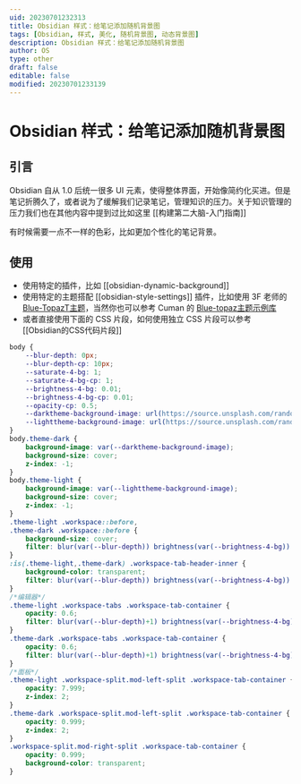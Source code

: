 ```yaml
---
uid: 20230701232313
title: Obsidian 样式：给笔记添加随机背景图
tags: [Obsidian, 样式, 美化, 随机背景图, 动态背景图]
description: Obsidian 样式：给笔记添加随机背景图
author: OS
type: other
draft: false
editable: false
modified: 20230701233139
---
```


# Obsidian 样式：给笔记添加随机背景图

## 引言

Obsidian 自从 1.0 后统一很多 UI 元素，使得整体界面，开始像简约化买进。但是笔记折腾久了，或者说为了缓解我们记录笔记，管理知识的压力。关于知识管理的压力我们也在其他内容中提到过比如这里 [[构建第二大脑-入门指南]]

有时候需要一点不一样的色彩，比如更加个性化的笔记背景。

## 使用

- 使用特定的插件，比如 [[obsidian-dynamic-background]]
- 使用特定的主题搭配 [[obsidian-style-settings]] 插件，比如使用 3F 老师的 [Blue-TopazT主题](https://github.com/PKM-er/Blue-Topaz_Obsidian-css)，当然你也可以参考 Cuman 的 [Blue-topaz主题示例库](https://github.com/PKM-er/Blue-topaz-example)
- 或者直接使用下面的 CSS 片段，如何使用独立 CSS 片段可以参考 [[Obsidian的CSS代码片段]]

```CSS
body {
    --blur-depth: 0px;
    --blur-depth-cp: 10px;
    --saturate-4-bg: 1;
    --saturate-4-bg-cp: 1;
    --brightness-4-bg: 0.01;
    --brightness-4-bg-cp: 0.01;
    --opacity-cp: 0.5;
    --darktheme-background-image: url(https://source.unsplash.com/random?);
    --lighttheme-background-image: url(https://source.unsplash.com/random?);    
}
body.theme-dark {
    background-image: var(--darktheme-background-image);
    background-size: cover;
    z-index: -1;
}
body.theme-light {
    background-image: var(--lighttheme-background-image);
    background-size: cover;
    z-index: -1;
}
.theme-light .workspace::before,
.theme-dark .workspace::before {
    background-size: cover;
    filter: blur(var(--blur-depth)) brightness(var(--brightness-4-bg)) saturate(var(--saturate-4-bg));
}
:is(.theme-light,.theme-dark) .workspace-tab-header-inner {
    background-color: transparent;
    filter: blur(var(--blur-depth)) brightness(var(--brightness-4-bg)) saturate(var(--saturate-4-bg));
}
/*编辑器*/
.theme-light .workspace-tabs .workspace-tab-container {
    opacity: 0.6;
    filter: blur(var(--blur-depth)+1) brightness(var(--brightness-4-bg)) saturate(var(--saturate-4-bg));
}
.theme-dark .workspace-tabs .workspace-tab-container {
    opacity: 0.6;
    filter: blur(var(--blur-depth)+1) brightness(var(--brightness-4-bg)) saturate(var(--saturate-4-bg));
}
/*面板*/
.theme-light .workspace-split.mod-left-split .workspace-tab-container {
    opacity: 7.999;
    z-index: 2;
}
.theme-dark .workspace-split.mod-left-split .workspace-tab-container {
    opacity: 0.999;
    z-index: 2;
}
.workspace-split.mod-right-split .workspace-tab-container {
    opacity: 0.999;
    background-color: transparent;
}
```